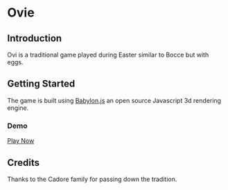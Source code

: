 # Ovie

## Introduction

Ovi is a traditional game played during Easter similar to Bocce but with eggs.

## Getting Started

The game is built using [Babylon.js](https://www.babylonjs.com/) an open source Javascript 3d rendering engine.

### Demo

[Play Now](https://aymeric.github.io/Ovi/src/playground.html)

## Credits

Thanks to the Cadore family for passing down the tradition.

<!--
## Welcome to GitHub Pages

You can use the [editor on GitHub](https://github.com/Aymeric/Ovi/edit/master/README.md) to maintain and preview the content for your website in Markdown files.

Whenever you commit to this repository, GitHub Pages will run [Jekyll](https://jekyllrb.com/) to rebuild the pages in your site, from the content in your Markdown files.

### Markdown

Markdown is a lightweight and easy-to-use syntax for styling your writing. It includes conventions for

```markdown
Syntax highlighted code block

# Header 1
## Header 2
### Header 3

- Bulleted
- List

1. Numbered
2. List

**Bold** and _Italic_ and `Code` text

[Link](url) and ![Image](src)
```

For more details see [GitHub Flavored Markdown](https://guides.github.com/features/mastering-markdown/).

### Jekyll Themes

Your Pages site will use the layout and styles from the Jekyll theme you have selected in your [repository settings](https://github.com/Aymeric/Ovie/settings). The name of this theme is saved in the Jekyll `_config.yml` configuration file.

### Support or Contact

Having trouble with Pages? Check out our [documentation](https://help.github.com/categories/github-pages-basics/) or [contact support](https://github.com/contact) and we’ll help you sort it out.
-->
